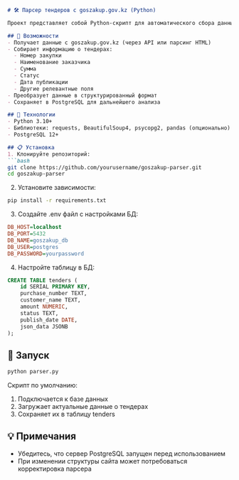 ```markdown
# 🛠 Парсер тендеров с goszakup.gov.kz (Python)

Проект представляет собой Python-скрипт для автоматического сбора данных о тендерах с сайта goszakup.gov.kz с сохранением в PostgreSQL.

## 📌 Возможности
- Получает данные с goszakup.gov.kz (через API или парсинг HTML)
- Собирает информацию о тендерах:
  - Номер закупки
  - Наименование заказчика
  - Сумма
  - Статус
  - Дата публикации
  - Другие релевантные поля
- Преобразует данные в структурированный формат
- Сохраняет в PostgreSQL для дальнейшего анализа

## 🧰 Технологии
- Python 3.10+
- Библиотеки: requests, BeautifulSoup4, psycopg2, pandas (опционально)
- PostgreSQL 12+

## 📋 Установка
1. Клонируйте репозиторий:
```bash
git clone https://github.com/yourusername/goszakup-parser.git
cd goszakup-parser
```

2. Установите зависимости:
```bash
pip install -r requirements.txt
```

3. Создайте .env файл с настройками БД:
```ini
DB_HOST=localhost
DB_PORT=5432
DB_NAME=goszakup_db
DB_USER=postgres
DB_PASSWORD=yourpassword
```

4. Настройте таблицу в БД:
```sql
CREATE TABLE tenders (
    id SERIAL PRIMARY KEY,
    purchase_number TEXT,
    customer_name TEXT,
    amount NUMERIC,
    status TEXT,
    publish_date DATE,
    json_data JSONB
);
```

## 🚀 Запуск
```bash
python parser.py
```

Скрипт по умолчанию:
1. Подключается к базе данных
2. Загружает актуальные данные о тендерах
3. Сохраняет их в таблицу tenders

## 💡 Примечания
- Убедитесь, что сервер PostgreSQL запущен перед использованием
- При изменении структуры сайта может потребоваться корректировка парсера
```